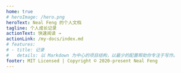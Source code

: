 ```yaml
---
home: true
# heroImage: /hero.png
heroText: Neal Feng 的个人文档
tagline: 个人成长记录
actionText: 快速阅读 →
actionLink: /my-docs/index.md
# features:
# - title: 记录
#   details: 以 Markdown 为中心的项目结构，以最少的配置帮助你专注于写作。
footer: MIT Licensed | Copyright © 2020-present Neal Feng
---
```


